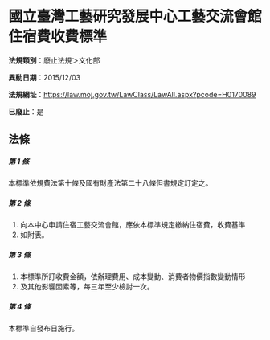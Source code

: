 # 國立臺灣工藝研究發展中心工藝交流會館住宿費收費標準

**法規類別**：廢止法規＞文化部

**異動日期**：2015/12/03  

**法規網址**：https://law.moj.gov.tw/LawClass/LawAll.aspx?pcode=H0170089

**已廢止**：是



## 法條
##### 第 1 條
本標準依規費法第十條及國有財產法第二十八條但書規定訂定之。

##### 第 2 條
1. 向本中心申請住宿工藝交流會館，應依本標準規定繳納住宿費，收費基準
1. 如附表。

##### 第 3 條
1. 本標準所訂收費金額，依辦理費用、成本變動、消費者物價指數變動情形
1. 及其他影響因素等，每三年至少檢討一次。

##### 第 4 條
本標準自發布日施行。


